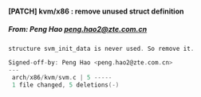 #### [PATCH]  kvm/x86 : remove unused struct definition
##### From: Peng Hao <peng.hao2@zte.com.cn>

```c
structure svm_init_data is never used. So remove it.

Signed-off-by: Peng Hao <peng.hao2@zte.com.cn>
---
 arch/x86/kvm/svm.c | 5 -----
 1 file changed, 5 deletions(-)

```
